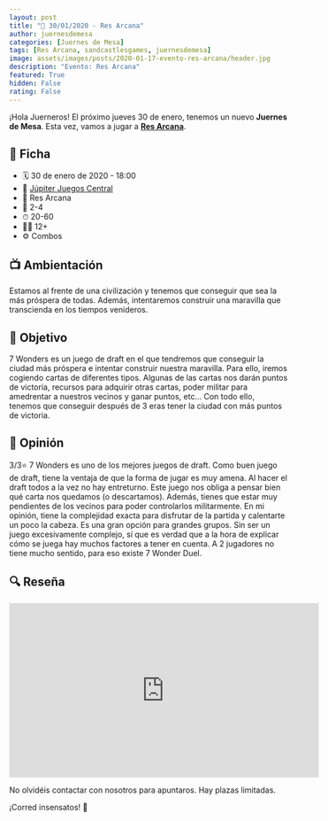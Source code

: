 ```yaml
---
layout: post
title: "📆 30/01/2020 - Res Arcana"
author: juernesdemesa
categories: [Juernes de Mesa]
tags: [Res Arcana, sandcastlesgames, juernesdemesa]
image: assets/images/posts/2020-01-17-evento-res-arcana/header.jpg
description: "Evento: Res Arcana"
featured: True
hidden: False
rating: False
---
```


¡Hola Juerneros! El próximo jueves 30 de enero, tenemos un nuevo **Juernes de Mesa**. Esta vez, vamos a jugar a [**Res Arcana**](https://boardgamegeek.com/boardgame/262712/res-arcana).

## 📝 Ficha

- 🗓️ 30 de enero de 2020 - 18:00
- 📍 [Júpiter Juegos Central](https://www.jupiterjuegos.com/tiendas/)
- 🎲 Res Arcana
- 👥 2-4
- ⏱ 20-60
- 👶🏼 12+
- ⚙️ Combos

## 📺 Ambientación

Estamos al frente de una civilización y tenemos que conseguir que sea la más próspera de todas. Además, intentaremos construir una maravilla que transcienda en los tiempos venideros.

## 🎯 Objetivo

7 Wonders es un juego de draft en el que tendremos que conseguir la ciudad más próspera e intentar construir nuestra maravilla. Para ello, iremos cogiendo cartas de diferentes tipos. Algunas de las cartas nos darán puntos de victoria, recursos para adquirir otras cartas, poder militar para amedrentar a nuestros vecinos y ganar puntos, etc… Con todo ello, tenemos que conseguir después de 3 eras tener la ciudad con más puntos de victoria.

## 💬 Opinión

3/3⭐ 7 Wonders es uno de los mejores juegos de draft. Como buen juego de draft, tiene la ventaja de que la forma de jugar es muy amena. Al hacer el draft todos a la vez no hay entreturno. Este juego nos obliga a pensar bien qué carta nos quedamos (o descartamos). Además, tienes que estar muy pendientes de los vecinos para poder controlarlos militarmente. En mi opinión, tiene la complejidad exacta para disfrutar de la partida y calentarte un poco la cabeza. Es una gran opción para grandes grupos. Sin ser un juego excesivamente complejo, sí que es verdad que a la hora de explicar cómo se juega hay muchos factores a tener en cuenta. A 2 jugadores no tiene mucho sentido, para eso existe 7 Wonder Duel.

## 🔍 Reseña

<iframe width="560" height="315" src="https://www.youtube.com/embed/r2ho73DRABQ" frameborder="0" allow="accelerometer; autoplay; encrypted-media; gyroscope; picture-in-picture" allowfullscreen></iframe>

No olvidéis contactar con nosotros para apuntaros. Hay plazas limitadas.

¡Corred insensatos! 🧙
